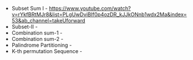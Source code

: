 - Subset Sum I - https://www.youtube.com/watch?v=rYkfBRtMJr8&list=PLgUwDviBIf0p4ozDR_kJJkONnb1wdx2Ma&index=53&ab_channel=takeUforward
- Subset-II -
- Combination sum-1 - 
- Combination sum-2 - 
- Palindrome Partitioning - 
- K-th permutation Sequence - 
